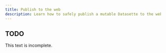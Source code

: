 ```yaml
---
title: Publish to the web
description: Learn how to safely publish a mutable Datasette to the web.
---
```


## TODO

This text is incomplete.
